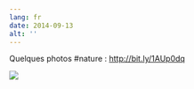 ```yaml
---
lang: fr
date: 2014-09-13
alt: ''
---
```


Quelques photos #nature : http://bit.ly/1AUp0dq

![](/photos/2014-09-13-1410559484.jpg)